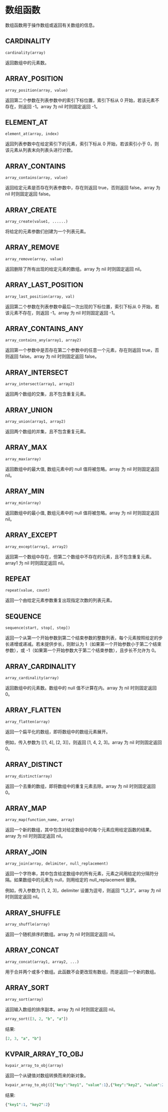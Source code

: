 # 数组函数

数组函数用于操作数组或返回有关数组的信息。

## CARDINALITY

```text
cardinality(array)
```

返回数组中的元素数。

## ARRAY_POSITION

```text
array_position(array, value)
```

返回第二个参数在列表参数中的索引下标位置，索引下标从 0 开始，若该元素不存在，则返回 -1。array 为 nil 时则固定返回 -1。

## ELEMENT_AT

```text
element_at(array, index)
```

返回列表参数中在给定索引下的元素，索引下标从 0 开始，若该索引小于 0，则该元素从列表末向列表头进行计数。

## ARRAY_CONTAINS

```text
array_contains(array, value)
```

返回给定元素是否存在列表参数中，存在则返回 true，否则返回 false。array 为 nil 时则固定返回 false。

## ARRAY_CREATE

```text
array_create(value1, ......)
```

将给定的元素参数们创建为一个列表元素。

## ARRAY_REMOVE

```text
array_remove(array, value)
```

返回删除了所有出现的给定元素的数组。array 为 nil 时则固定返回 nil。

## ARRAY_LAST_POSITION

```text
array_last_position(array, val)
```

返回第二个参数在列表参数中最后一次出现的下标位置，索引下标从 0 开始，若该元素不存在，则返回 -1。array 为 nil 时则固定返回 -1。

## ARRAY_CONTAINS_ANY

```text
array_contains_any(array1, array2)
```

返回第一个参数中是否存在第二个参数中的任意一个元素，存在则返回 true，否则返回 false。array 为 nil 时则固定返回 false。

## ARRAY_INTERSECT

```text
array_intersect(array1, array2)
```

返回两个数组的交集，且不包含重复元素。

## ARRAY_UNION

```text
array_union(array1, array2)
```

返回两个数组的并集，且不包含重复元素。

## ARRAY_MAX

```text
array_max(array)
```

返回数组中的最大值, 数组元素中的 null 值将被忽略。array 为 nil 时则固定返回 nil。

## ARRAY_MIN

```text
array_min(array)
```

返回数组中的最小值, 数组元素中的 null 值将被忽略。array 为 nil 时则固定返回 nil。

## ARRAY_EXCEPT

```text
array_except(array1, array2)
```

返回第一个数组中存在，但第二个数组中不存在的元素，且不包含重复元素。array1 为 nil 时则固定返回 nil。

## REPEAT

```text
repeat(value, count)
```

返回一个由给定元素参数重复出现指定次数的列表元素。

## SEQUENCE

```text
sequence(start, stop[, step])
```

返回一个从第一个开始参数到第二个结束参数的整数列表，每个元素按照给定的步长递增或递减。若未提供步长，则默认为
1（如果第一个开始参数小于第二个结束参数），或 -1（如果第一个开始参数大于第二个结束参数），且步长不允许为 0。

## ARRAY_CARDINALITY

```text
array_cardinality(array)
```

返回数组中的元素数。数组中的 null 值不计算在内。array 为 nil 时则固定返回 0。

## ARRAY_FLATTEN

```text
array_flatten(array)
```

返回一个扁平化的数组，即将数组中的数组元素展开。

例如，传入参数为 [[1, 4], [2, 3]]，则返回 [1, 4, 2, 3]。array 为 nil 时则固定返回 0。

## ARRAY_DISTINCT

```text
array_distinct(array)
```

返回一个去重的数组，即将数组中的重复元素去除。array 为 nil 时则固定返回 0。

## ARRAY_MAP

```text
array_map(function_name, array)
```

返回一个新的数组，其中包含对给定数组中的每个元素应用给定函数的结果。array 为 nil 时则固定返回 nil。

## ARRAY_JOIN

```text
array_join(array, delimiter, null_replacement)
```

返回一个字符串，其中包含给定数组中的所有元素，元素之间用给定的分隔符分隔。如果数组中的元素为 null，则用给定的 null_replacement 替换。

例如，传入参数为 [1, 2, 3]，delimiter 设置为逗号，则返回 “1,2,3”。array 为 nil 时则固定返回 nil。

## ARRAY_SHUFFLE

```text
array_shuffle(array)
```

返回一个随机排序的数组。array 为 nil 时则固定返回 nil。

## ARRAY_CONCAT

```text
array_concat(array1, array2, ...)
```

用于合并两个或多个数组。此函数不会更改现有数组，而是返回一个新的数组。

## ARRAY_SORT

```text
array_sort(array)
```

返回输入数组的排序副本。array 为 nil 时则固定返回 nil。

```sql
array_sort([3, 2, "b", "a"])
```

结果:

```sql
[2, 3, "a", "b"]
```

## KVPAIR_ARRAY_TO_OBJ

```text
kvpair_array_to_obj(array)
```

返回一个从键值对数组转换而来的新对象。

```sql
kvpair_array_to_obj([{"key":"key1", "value":1},{"key":"key2", "value":2}])
```

结果:

```sql
{"key1":1, "key2":2}
```
